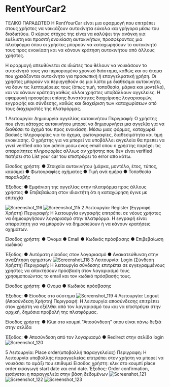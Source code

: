 # RentYourCar2
ΤΕΛΙΚΟ ΠΑΡΑΔΩΤΕΟ
Η RentYourCar είναι μια εφαρμογή που επιτρέπει στους χρήστες να νοικιάζουν αυτοκίνητα εύκολα και γρήγορα μέσω του διαδικτύου. Ο κύριος στόχος της είναι να καλύψει την ανάγκη για ευέλικτη και προσιτή ενοικίαση αυτοκινήτων, προσφέροντας μια πλατφόρμα όπου οι χρήστες μπορούν να καταχωρήσουν το αυτοκίνητό τους προς ενοικίαση και να κάνουν κράτηση αυτοκινήτου από άλλους χρήστες.

Η εφαρμογή απευθύνεται σε ιδιώτες που θέλουν να νοικιάσουν το αυτοκίνητό τους για περιορισμένο χρονικό διάστημα, καθώς και σε άτομα που χρειάζονται αυτοκίνητο για προσωπική ή επαγγελματική χρήση. Οι χρήστες μπορούν να περιηγηθούν σε μια λίστα με διαθέσιμα αυτοκίνητα, να δουν τις λεπτομέρειες τους (όπως τιμή, τοποθεσία, μάρκα και μοντέλο), και να κάνουν κράτηση καθώς αλλοι χρήστες υποβάλλουν αγγελείες. Η εφαρμογή προσφέρει επίσης δυνατότητες διαχείρισης λογαριασμών, εγγραφής και σύνδεσης, καθώς και διαχείριση των καταχωρίσεων από τους διαχειριστές της πλατφόρμας.

1 Λειτουργία: Δημιουργία αγγελίας αυτοκινήτου Περιγραφή: Ο χρήστης που είναι κάτοχος αυτοκινήτου μπορεί να δημιουργήσει μια αγγελία για να διαθέσει το όχημά του προς ενοικίαση. Μέσω μιας φόρμας, καταχωρεί βασικές πληροφορίες για το όχημα, φωτογραφίες, διαθεσιμότητα και τιμή ενοικίασης. Ο χρήστης για να μπορεί να υποβάλλει αγγελεία θα πρεπει να γινεί verified απο τον admin μεσω ενος email οπου ο χρήστης παρέχει τις απαραίτητες πληροφορίες αλλιως αν χρήστης που δεν είναι verified πατήσει στο List your car του επιστρέφει το error απο κάτω.

Είσοδος χρήστη: ● Στοιχεία αυτοκινήτου (μάρκα, μοντέλο, έτος, τύπος, καύσιμο) ● Φωτογραφίες οχήματος ● Τιμή ανά ημέρα ● Τοποθεσία παραλαβής

Έξοδος: ● Εμφάνιση της αγγελίας στην πλατφόρμα προς άλλους χρήστες ● Επιβεβαίωση στον ιδιοκτήτη ότι η καταχώρηση έγινε με επιτυχία

![Screenshot_116](https://github.com/user-attachments/assets/a9c9752d-65f7-4d67-a25f-b23a210a226e)
![Screenshot_115](https://github.com/user-attachments/assets/5b1cdd60-ac82-4be6-8ce8-9fb0fe5c47f0)
2 Λειτουργία: Register (Εγγραφή Χρήστη) Περιγραφή: Η λειτουργία εγγραφής επιτρέπει σε νέους χρήστες να δημιουργήσουν λογαριασμό στην πλατφόρμα. Η εγγραφή είναι απαραίτητη για να μπορούν να δημοσιεύουν ή να κάνουν κρατήσεις οχημάτων.

Είσοδος χρήστη: ● Όνομα ● Email ● Κωδικός πρόσβασης ● Επιβεβαίωση κωδικού

Έξοδος: ● Αυτόματη είσοδος στον λογαριασμό ● Ανακατεύθυνση στην αναζήτηση οχημάτων
![Screenshot_118](https://github.com/user-attachments/assets/54e9be5d-0439-4a6b-938b-97b41b7dfaa6)
3 Λειτουργία: Login (Σύνδεση Χρήστη) Περιγραφή: Η λειτουργία σύνδεσης επιτρέπει σε εγγεγραμμένους χρήστες να αποκτήσουν πρόσβαση στον λογαριασμό τους χρησιμοποιώντας το email και τον κωδικό πρόσβασής τους.

Είσοδος χρήστη: ● Ονομα ● Κωδικός πρόσβασης

Έξοδος: ● Είσοδος στο σύστημα
![Screenshot_119](https://github.com/user-attachments/assets/5beecbdc-ffe4-4e2b-9a69-300124eed7b3)
4 Λειτουργία: Logout (Αποσύνδεση Χρήστη) Περιγραφή: Η λειτουργία αποσύνδεσης επιτρέπει στον χρήστη να εξέλθει από τον λογαριασμό του και να επιστρέψει στην αρχική, δημόσια προβολή της πλατφόρμας.

Είσοδος χρήστη: ● Κλικ στο κουμπί "Αποσύνδεση" οπου είναι πάνω δεξιά στην σελίδα

Έξοδος: ● Αποσύνδεση από τον λογαριασμό ● Redirect στην σελίδα login
![Screenshot_120](https://github.com/user-attachments/assets/a61d2191-299f-4ecf-8c43-2c27ab03bc89)

5 Λειτουργία: Place order(υποβολλή παραγγελείας) Περιγραφη: H λειτουργία υποβολλής παραγγελείας επιτρέπει στον χρήστη να μπορεί να νοικιάσει το αμάξι που επιθυμεί
Είσοδος χρήστη: κλικ στο κουμπί place order εισαγωγή start date και end date.
Έξοδος: Order confirmation, εισάγεται η παραγγελεία στην βάση δεδομένων
![Screenshot_121](https://github.com/user-attachments/assets/8b130b65-8052-46af-8c43-5da13d92bc0f)
![Screenshot_122](https://github.com/user-attachments/assets/ec17e197-869c-4677-b975-bc4f0224c62d)
![Screenshot_123](https://github.com/user-attachments/assets/5c4e3af1-d749-42e5-a31e-d060986d013a)

